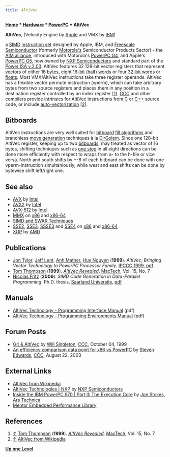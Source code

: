 ```yaml
---
title: AltiVec
---
```

**[Home](Home "Home") * [Hardware](Hardware "Hardware") * [PowerPC](PowerPC "PowerPC") * AltiVec**

**AltiVec**, (Velocity Engine by [Apple](index.php?title=Apple&action=edit&redlink=1 "Apple (page does not exist)") and VMX by [IBM](index.php?title=IBM&action=edit&redlink=1 "IBM (page does not exist)"))

a [SIMD](SIMD_and_SWAR_Techniques "SIMD and SWAR Techniques") [instruction set](https://en.wikipedia.org/wiki/Instruction_set) designed by Apple, IBM, and [Freescale Semiconductor](https://en.wikipedia.org/wiki/Freescale_Semiconductor) (formerly [Motorola's](index.php?title=Motorola&action=edit&redlink=1 "Motorola (page does not exist)") Semiconductor Products Sector) - the [AIM alliance](https://en.wikipedia.org/wiki/AIM_alliance), introduced with Motorola's [PowerPC G4](PowerPC#G4 "PowerPC"), and Apple's [PowerPC G5](PowerPC#G4 "PowerPC"), now owned by [NXP Semiconductors](https://en.wikipedia.org/wiki/NXP_Semiconductors) and standard part of the [Power ISA v.2.03](https://en.wikipedia.org/wiki/Power_Architecture#Power_ISA_v.2.03). AltiVec features 32 128-bit vector registers that represent [vectors](Array "Array") of either 16 [bytes](Byte "Byte"), eight [16-bit (half) words](Word "Word") or four [32-bit words](Double_Word "Double Word") or [floats](Float "Float"). Most VMX/AltiVec instructions take three register operands. AltiVec has a flexible vector permute instruction (vperm), which can take arbitrary bytes from two source registers and places them in any position in a destination register controlled by an index register <a id="cite-note-1" href="#cite-ref-1">[1]</a>. [GCC](Free_Software_Foundation#GCC "Free Software Foundation") and other compilers provide intrinsics for AltiVec instructions from [C](C "C") or [C++](Cpp "Cpp") source code, or include [auto-vectorization](https://en.wikipedia.org/wiki/Automatic_vectorization) <a id="cite-note-2" href="#cite-ref-2">[2]</a>.

## Bitboards

AltiVec instructions are very well suited for [bitboard](Bitboards "Bitboards") [fill algorithms](Fill_Algorithms "Fill Algorithms") and branchless [move generation](Move_Generation "Move Generation") techniques à la [DirGolem](DirGolem "DirGolem"). Since one 128-bit AltiVec register, keeping up to two [bitboards](Bitboards "Bitboards"), may treated as vector of 16 bytes, shifting techniques such as [one step](General_Setwise_Operations#OneStepOnly "General Setwise Operations") in all eight directions can be done more efficiently with respect to wraps from a- to the h-file or vice versa. North and south shifts by +-8 of each bitboard can be done with one vperm-instruction simultaniously, while west and east shifts can be done by bytewise shift left/right one.

## See also

- [AVX](AVX "AVX") by [Intel](Intel "Intel")
- [AVX2](AVX2 "AVX2") by [Intel](Intel "Intel")
- [AVX-512](AVX-512 "AVX-512") by [Intel](Intel "Intel")
- [MMX](MMX "MMX") on [x86](X86 "X86") and [x86-64](X86-64 "X86-64")
- [SIMD and SWAR Techniques](SIMD_and_SWAR_Techniques "SIMD and SWAR Techniques")
- [SSE2](SSE2 "SSE2"), [SSE3](SSE3 "SSE3"), [SSSE3](SSSE3 "SSSE3") and [SSE4](SSE4 "SSE4") on [x86](X86 "X86") and [x86-64](X86-64 "X86-64")
- [XOP](XOP "XOP") by [AMD](AMD "AMD")

## Publications

- [Jon Tyler](http://dblp.uni-trier.de/pers/hd/t/Tyler:Jon), [Jeff Lent](http://dblp.uni-trier.de/pers/hd/l/Lent:Jeff), [Anh Mather](http://dblp.uni-trier.de/pers/hd/m/Mather:Anh), [Huy Nguyen](http://dblp.uni-trier.de/pers/hd/n/Nguyen:Huy) (**1999**). *AltiVec; Bringing Vector Technology to PowerPC Processor Family*. [IPCCC 1999](http://dblp.uni-trier.de/db/conf/ipccc/ipccc1999.html#TylerLMN99), [pdf](https://www.princeton.edu/~rblee/ELE572Papers/AltivecPerm.pdf)
- [Tom Thompson](https://www.linkedin.com/in/tom-thompson-500bb7b) (**1999**). *[AltiVec Revealed](http://www.mactech.com/articles/mactech/Vol.15/15.07/AltiVecRevealed/index.html)*. [MacTech](http://www.mactech.com/), Vol. 15, No. 7
- [Nicolas Fritz](https://www.researchgate.net/profile/Nicolas_Fritz2) (**2009**). *SIMD Code Generation in Data-Parallel Programming*. Ph.D. thesis, [Saarland University](https://en.wikipedia.org/wiki/Saarland_University), [pdf](http://scidok.sulb.uni-saarland.de/volltexte/2009/2563/pdf/Dissertation_9229_Frit_Nico_2009.pdf?q=ibms-cell-processor)

## Manuals

- [AltiVec Technology - Programming Interface Manual](https://www.nxp.com/files-static/32bit/doc/ref_manual/ALTIVECPIM.pdf) (pdf)
- [AltiVec Technology - Programming Environments Manual](https://www.nxp.com/docs/en/reference-manual/ALTIVECPEM.pdf) (pdf)

## Forum Posts

- [G4 & AltiVec](https://www.stmintz.com/ccc/index.php?id=71754) by [Will Singleton](Will_Singleton "Will Singleton"), [CCC](CCC "CCC"), October 04, 1999
- [An efficiency comparison data point for x86 vs PowerPC](https://www.stmintz.com/ccc/index.php?id=312343) by [Steven Edwards](Steven_Edwards "Steven Edwards"), [CCC](CCC "CCC"), August 22, 2003

## External Links

- [AltiVec from Wikipedia](https://en.wikipedia.org/wiki/AltiVec)
- [AltiVec Technologies | NXP](https://www.nxp.com/pages/altivec-technologies:DRPPCALTVC) by [NXP Semiconductors](https://en.wikipedia.org/wiki/NXP_Semiconductors)
- [Inside the IBM PowerPC 970 | Part II: The Execution Core](http://archive.arstechnica.com/cpu/03q1/ppc970/ppc970-0.html) by [Jon Stokes](http://arstechnica.com/author/hannibal/), [Ars Technica](https://en.wikipedia.org/wiki/Ars_Technica)
- [Mentor Embedded Performance Library](http://s3.mentor.com/embedded/MEPL/index.xhtml)

## References

1. <a id="cite-ref-1" href="#cite-note-1">↑</a> [Tom Thompson](https://www.linkedin.com/in/tom-thompson-500bb7b) (**1999**). *[AltiVec Revealed](http://www.mactech.com/articles/mactech/Vol.15/15.07/AltiVecRevealed/index.html)*. [MacTech](http://www.mactech.com/), Vol. 15, No. 7
1. <a id="cite-ref-2" href="#cite-note-2">↑</a> [AltiVec from Wikipedia](https://en.wikipedia.org/wiki/AltiVec)

**[Up one Level](PowerPC "PowerPC")**

